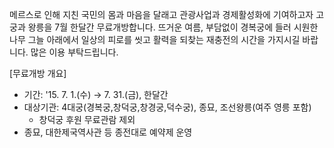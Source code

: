 메르스로 인해 지친 국민의 몸과 마음을 달래고 관광사업과 경제활성화에 기여하고자 고궁과 왕릉을 7월 한달간 무료개방합니다. 뜨거운 여름, 부담없이 경복궁에 들러 시원한 나무 그늘 아래에서 일상의 피로를 씻고 활력을 되찾는 재충전의 시간을 가지시길 바랍니다. 많은 이용 부탁드립니다.

[무료개방 개요]
- 기간: '15. 7. 1.(수) → 7. 31.(금), 한달간
- 대상기관: 4대궁(경복궁,창덕궁,창경궁,덕수궁), 종묘, 조선왕릉(여주 영릉 포함)
  * 창덕궁 후원 무료관람 제외
- 종묘, 대한제국역사관 등 종전대로 예약제 운영
